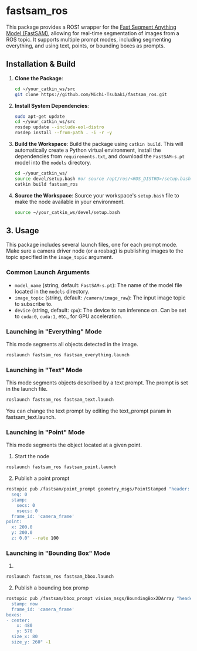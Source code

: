 # fastsam_ros

This package provides a ROS1 wrapper for the [Fast Segment Anything Model (FastSAM)](https://github.com/CASIA-IVA-Lab/FastSAM), allowing for real-time segmentation of images from a ROS topic. It supports multiple prompt modes, including segmenting everything, and using text, points, or bounding boxes as prompts.

## Installation & Build

1.  **Clone the Package**:
    ```bash
    cd ~/your_catkin_ws/src
    git clone https://github.com/Michi-Tsubaki/fastsam_ros.git
    ```

2.  **Install System Dependencies**:
    ```bash
    sudo apt-get update
    cd ~/your_catkin_ws/src
    rosdep update --include-eol-distro
    rosdep install --from-path . -i -r -y
    ```

3.  **Build the Workspace**:
    Build the package using `catkin build`.
    This will automatically create a Python virtual environment, install the dependencies from `requirements.txt`, and download the `FastSAM-s.pt` model into the `models` directory.
    ```bash
    cd ~/your_catkin_ws/
    source devel/setup.bash #or source /opt/ros/<ROS_DISTRO>/setup.bash
    catkin build fastsam_ros
    ```

4.  **Source the Workspace**:
    Source your workspace's `setup.bash` file to make the node available in your environment.
    ```bash
    source ~/your_catkin_ws/devel/setup.bash
    ```

## 3. Usage

This package includes several launch files, one for each prompt mode. Make sure a camera driver node (or a rosbag) is publishing images to the topic specified in the `image_topic` argument.

### Common Launch Arguments

* `model_name` (string, default: `FastSAM-s.pt`): The name of the model file located in the `models` directory.
* `image_topic` (string, default: `/camera/image_raw`): The input image topic to subscribe to.
* `device` (string, default: `cpu`): The device to run inference on. Can be set to `cuda:0`, `cuda:1`, etc., for GPU acceleration.

### Launching in "Everything" Mode
This mode segments all objects detected in the image.

```bash
roslaunch fastsam_ros fastsam_everything.launch
```

### Launching in "Text" Mode
This mode segments objects described by a text prompt. The prompt is set in the launch file.

```bash
roslaunch fastsam_ros fastsam_text.launch
```
You can change the text prompt by editing the text_prompt param in fastsam_text.launch.

### Launching in "Point" Mode
This mode segments the object located at a given point.

1. Start the node
```bash
roslaunch fastsam_ros fastsam_point.launch
```

2. Publish a point prompt
```bash
rostopic pub /fastsam/point_prompt geometry_msgs/PointStamped "header:
  seq: 0
  stamp:
    secs: 0
    nsecs: 0
  frame_id: 'camera_frame'
point:
  x: 200.0
  y: 200.0
  z: 0.0" --rate 100
```

### Launching in "Bounding Box" Mode
1.
```bash
roslaunch fastsam_ros fastsam_bbox.launch
```

2. Publish a bounding box promp

```bash
rostopic pub /fastsam/bbox_prompt vision_msgs/BoundingBox2DArray "header:
  stamp: now
  frame_id: 'camera_frame'
boxes:
- center:
    x: 480
    y: 570
  size_x: 80
  size_y: 260" -1
```